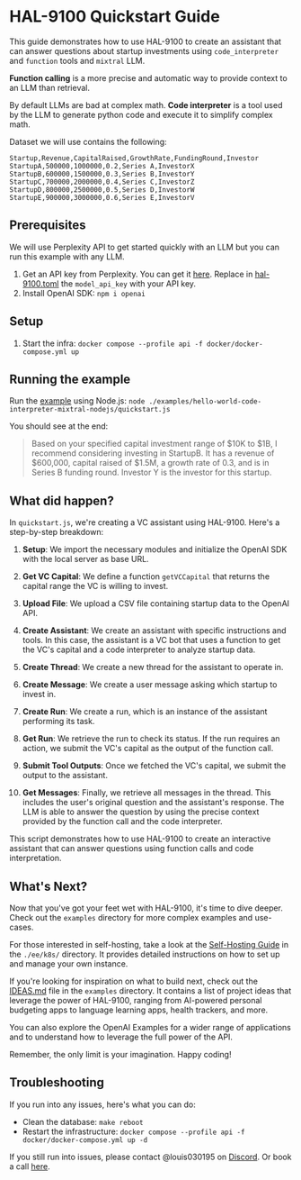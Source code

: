 # HAL-9100 Quickstart Guide

This guide demonstrates how to use HAL-9100 to create an assistant that can answer questions about startup investments using `code_interpreter` and `function` tools and `mixtral` LLM.

**Function calling** is a more precise and automatic way to provide context to an LLM than retrieval.

By default LLMs are bad at complex math. **Code interpreter** is a tool used by the LLM to generate python code and execute it to simplify complex math.

Dataset we will use contains the following:

```csv
Startup,Revenue,CapitalRaised,GrowthRate,FundingRound,Investor
StartupA,500000,1000000,0.2,Series A,InvestorX
StartupB,600000,1500000,0.3,Series B,InvestorY
StartupC,700000,2000000,0.4,Series C,InvestorZ
StartupD,800000,2500000,0.5,Series D,InvestorW
StartupE,900000,3000000,0.6,Series E,InvestorV
```

## Prerequisites

We will use Perplexity API to get started quickly with an LLM but you can run this example with any LLM.

1. Get an API key from Perplexity. You can get it [here](https://docs.perplexity.ai/docs). Replace in [hal-9100.toml](./hal-9100.toml) the `model_api_key` with your API key.
2. Install OpenAI SDK: `npm i openai`

## Setup

1. Start the infra: `docker compose --profile api -f docker/docker-compose.yml up`

## Running the example

Run the [example](./examples/quickstart.js) using Node.js: `node ./examples/hello-world-code-interpreter-mixtral-nodejs/quickstart.js`

You should see at the end:

>Based on your specified capital investment range of $10K to $1B, I recommend considering investing in StartupB. It has a revenue of $600,000, capital raised of $1.5M, a growth rate of 0.3, and is in Series B funding round. Investor Y is the investor for this startup.
## What did happen?

In `quickstart.js`, we're creating a VC assistant using HAL-9100. Here's a step-by-step breakdown:

1. **Setup**: We import the necessary modules and initialize the OpenAI SDK with the local server as base URL.

2. **Get VC Capital**: We define a function `getVCCapital` that returns the capital range the VC is willing to invest.

3. **Upload File**: We upload a CSV file containing startup data to the OpenAI API.

4. **Create Assistant**: We create an assistant with specific instructions and tools. In this case, the assistant is a VC bot that uses a function to get the VC's capital and a code interpreter to analyze startup data.

5. **Create Thread**: We create a new thread for the assistant to operate in.

6. **Create Message**: We create a user message asking which startup to invest in.

7. **Create Run**: We create a run, which is an instance of the assistant performing its task.

8. **Get Run**: We retrieve the run to check its status. If the run requires an action, we submit the VC's capital as the output of the function call.

9. **Submit Tool Outputs**: Once we fetched the VC's capital, we submit the output to the assistant.

10. **Get Messages**: Finally, we retrieve all messages in the thread. This includes the user's original question and the assistant's response. The LLM is able to answer the question by using the precise context provided by the function call and the code interpreter.

This script demonstrates how to use HAL-9100 to create an interactive assistant that can answer questions using function calls and code interpretation.

## What's Next?

Now that you've got your feet wet with HAL-9100, it's time to dive deeper. Check out the `examples` directory for more complex examples and use-cases. 

For those interested in self-hosting, take a look at the [Self-Hosting Guide](./ee/k8s/README.md) in the `./ee/k8s/` directory. It provides detailed instructions on how to set up and manage your own instance.

If you're looking for inspiration on what to build next, check out the [IDEAS.md](../IDEAS.md) file in the `examples` directory. It contains a list of project ideas that leverage the power of HAL-9100, ranging from AI-powered personal budgeting apps to language learning apps, health trackers, and more.

You can also explore the OpenAI Examples for a wider range of applications and to understand how to leverage the full power of the API.

Remember, the only limit is your imagination. Happy coding!

## Troubleshooting

If you run into any issues, here's what you can do:
- Clean the database: `make reboot`
- Restart the infrastructure: `docker compose --profile api -f docker/docker-compose.yml up -d`

If you still run into issues, please contact @louis030195 on [Discord](https://discord.gg/XMetBW3zCG).
Or book a call [here](https://cal.com/louis030195/applied-ai). 
